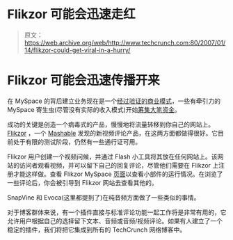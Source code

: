 # Flikzor 可能会迅速走红

> 原文：<https://web.archive.org/web/http://www.techcrunch.com:80/2007/01/14/flikzor-could-get-viral-in-a-hurry/>

# Flikzor 可能会迅速传播开来

 [](https://web.archive.org/web/20220517180004/http://www.flikzor.com/) 在 MySpace 的背后建立业务现在是一个[经过验证的商业模式](https://web.archive.org/web/20220517180004/http://www.beta.techcrunch.com/2006/10/09/google-has-acquired-youtube/)，一些有牵引力的 MySpace 寄生虫(尽管没有实际的收入模式)开始[筹集大笔资金](https://web.archive.org/web/20220517180004/http://www.beta.techcrunch.com/2007/01/06/rumor-slides-venture-round-was-20-million/)。

成功的关键是创造一个病毒式的产品，慢慢地将流量转移到你自己的网站上。 [Flikzor](https://web.archive.org/web/20220517180004/http://www.flikzor.com/) ，一个 [Mashable](https://web.archive.org/web/20220517180004/http://mashable.com/2007/01/13/flikzor-video-comments-myspace/) 发现的新视频评论产品，在这两方面都做得很好。它目前处于有限的测试阶段，仍然有一些通行证可用。

Flikzor 用户创建一个视频问候，并通过 Flash 小工具将其放在任何网站上。该网站的访问者观看视频，并可以留下自己的回复评论，尽管他们需要在 Flikzor 上注册才能这样做。查看 Flikzor MySpace [页面](https://web.archive.org/web/20220517180004/http://myspace.com/flikzor)以查看小部件的运行情况。在浏览了一些评论后，你会被引导到 Flikzor 网站去查看其他的。

 SnapVine 和 Evoca(这里都提到了)在纯音频方面做了一些类似的事情。

对于博客群体来说，有一个插件直接与标准评论功能一起工作将是非常有用的，它允许用户根据自己的选择留下文本、音频或音频/视频评论。如果有人建立了一个稳定的插件，我们将把它集成到所有的 TechCrunch 网络博客中。